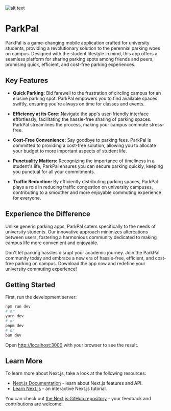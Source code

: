 ![alt text]([http://url/to/img.png](https://github.com/leonardovilla99/parkpal/blob/main/public/ParkPal-3.jpg))

# ParkPal

ParkPal is a game-changing mobile application crafted for university students, providing a revolutionary solution to the perennial parking woes on campus. Designed with the student lifestyle in mind, this app offers a seamless platform for sharing parking spots among friends and peers, promising quick, efficient, and cost-free parking experiences.

## Key Features

- **Quick Parking:** Bid farewell to the frustration of circling campus for an elusive parking spot. ParkPal empowers you to find available spaces swiftly, ensuring you're always on time for classes and events.

- **Efficiency at its Core:** Navigate the app's user-friendly interface effortlessly, facilitating the hassle-free sharing of parking spaces. ParkPal streamlines the process, making your campus commute stress-free.

- **Cost-Free Convenience:** Say goodbye to parking fees. ParkPal is committed to providing a cost-free solution, allowing you to allocate your budget to more important aspects of student life.

- **Punctuality Matters:** Recognizing the importance of timeliness in a student's life, ParkPal ensures you can secure parking quickly, keeping you punctual for all your commitments.

- **Traffic Reduction:** By efficiently distributing parking spaces, ParkPal plays a role in reducing traffic congestion on university campuses, contributing to a smoother and more enjoyable commuting experience for everyone.

## Experience the Difference

Unlike generic parking apps, ParkPal caters specifically to the needs of university students. Our innovative approach minimizes altercations between users, fostering a harmonious community dedicated to making campus life more convenient and enjoyable.

Don't let parking hassles disrupt your academic journey. Join the ParkPal community today and embrace a new era of hassle-free, efficient, and cost-free parking on campus. Download the app now and redefine your university commuting experience!

## Getting Started

First, run the development server:

```bash
npm run dev
# or
yarn dev
# or
pnpm dev
# or
bun dev
```

Open [http://localhost:3000](http://localhost:3000) with your browser to see the result.

## Learn More

To learn more about Next.js, take a look at the following resources:

- [Next.js Documentation](https://nextjs.org/docs) - learn about Next.js features and API.
- [Learn Next.js](https://nextjs.org/learn) - an interactive Next.js tutorial.

You can check out [the Next.js GitHub repository](https://github.com/vercel/next.js/) - your feedback and contributions are welcome!
